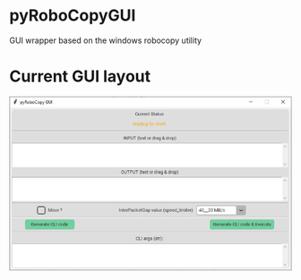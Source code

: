 # pyRoboCopyGUI
GUI wrapper based on the windows robocopy utility

# Current GUI layout

![](readMe_res/GUI_layout.jpg)
